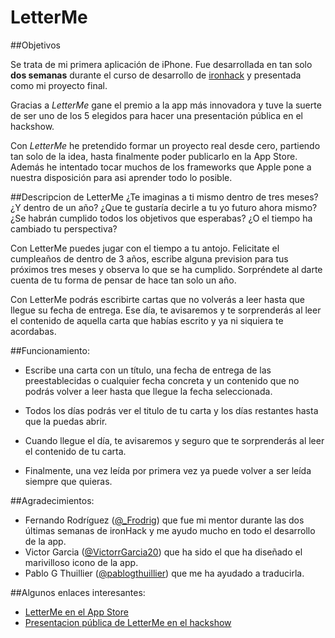 LetterMe
========

##Objetivos

Se trata de mi primera aplicación de iPhone. Fue desarrollada en tan solo **dos semanas** durante el curso de desarrollo de [ironhack](http://ironhack.com/es/) y presentada como mi proyecto final. 

Gracias a _LetterMe_ gane el premio a la app más innovadora y tuve la suerte de ser uno de los 5 elegidos para hacer una presentación pública en el hackshow. 

Con _LetterMe_ he pretendido formar un proyecto real desde cero, partiendo tan solo de la idea, hasta finalmente poder publicarlo en la App Store. Además he intentado tocar muchos de los frameworks que Apple pone a nuestra disposición para asi aprender todo lo posible.


##Descripcion de LetterMe 
¿Te imaginas a ti mismo dentro de tres meses? ¿Y dentro de un año? ¿Que te gustaría decirle a tu yo futuro ahora mismo? ¿Se habrán cumplido todos los objetivos que esperabas? ¿O el tiempo ha cambiado tu perspectiva?

Con LetterMe puedes jugar con el tiempo a tu antojo. Felicitate el cumpleaños de dentro de 3 años, escribe alguna prevision para tus próximos tres meses y observa lo que se ha cumplido. Sorpréndete al darte cuenta de tu forma de pensar de hace tan solo un año. 

Con LetterMe podrás escribirte cartas que no volverás a leer hasta que llegue su fecha de entrega. Ese día, te avisaremos y te sorprenderás al leer el contenido de aquella carta que habías escrito y ya ni siquiera te acordabas. 



##Funcionamiento: 
- Escribe una carta con un título, una fecha de entrega de las preestablecidas o cualquier fecha concreta y un contenido que no podrás volver a leer hasta que llegue la fecha seleccionada. 

- Todos los días podrás ver el titulo de tu carta y los días restantes hasta que la puedas abrir. 

- Cuando llegue el día, te avisaremos y seguro que te sorprenderás al leer el contenido de tu carta.

- Finalmente, una vez leída por primera vez ya puede volver a ser leída siempre que quieras.

##Agradecimientos:  
* Fernando Rodríguez ([@_Frodrig](https://twitter.com/_Frodrig)) que fue mi mentor durante las dos últimas semanas de ironHack y me ayudo mucho en todo el desarrollo de la app. 
* Victor Garcia ([@VictorrGarcia20](https://twitter.com/VictorrGarcia20)) que ha sido el que ha diseñado el marivilloso icono de la app. 
* Pablo G Thuillier ([@pablogthuillier](https://twitter.com/pablogthuillier)) que me ha ayudado a traducirla. 

##Algunos enlaces interesantes: 
* [LetterMe en el App Store](https://itunes.apple.com/us/app/letterme/id942363299)
* [Presentacion pública de LetterMe en el hackshow](https://www.youtube.com/watch?v=CeZ_Hmlh568)  